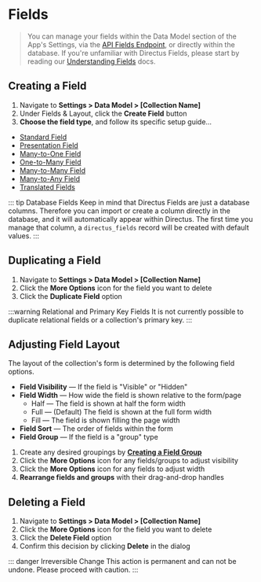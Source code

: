 # Fields

> You can manage your fields within the Data Model section of the App's Settings, via the
> [API Fields Endpoint](#), or directly within the database. If you're unfamiliar with Directus
> Fields, please start by reading our [Understanding Fields](#) docs.

## Creating a Field

1. Navigate to **Settings > Data Model > [Collection Name]**
2. Under Fields & Layout, click the **Create Field** button
3. **Choose the field type**, and follow its specific setup guide...

-   [Standard Field](#)
-   [Presentation Field](#)
-   [Many-to-One Field](#)
-   [One-to-Many Field](#)
-   [Many-to-Many Field](#)
-   [Many-to-Any Field](#)
-   [Translated Fields](#)

::: tip Database Fields Keep in mind that Directus Fields are just a database columns. Therefore you
can import or create a column directly in the database, and it will automatically appear within
Directus. The first time you manage that column, a `directus_fields` record will be created with
default values. :::

## Duplicating a Field

1. Navigate to **Settings > Data Model > [Collection Name]**
2. Click the **More Options** icon for the field you want to delete
3. Click the **Duplicate Field** option

:::warning Relational and Primary Key Fields It is not currently possible to duplicate relational
fields or a collection's primary key. :::

## Adjusting Field Layout

The layout of the collection's form is determined by the following field options.

-   **Field Visibility** — If the field is "Visible" or "Hidden"
-   **Field Width** — How wide the field is shown relative to the form/page
    -   Half — The field is shown at half the form width
    -   Full — (Default) The field is shown at the full form width
    -   Fill — The field is shown filling the page width
-   **Field Sort** — The order of fields within the form
-   **Field Group** — If the field is a "group" type

1. Create any desired groupings by **[Creating a Field Group](#)**
2. Click the **More Options** icon for any fields/groups to adjust visibility
3. Click the **More Options** icon for any fields to adjust width
4. **Rearrange fields and groups** with their drag-and-drop handles

## Deleting a Field

1. Navigate to **Settings > Data Model > [Collection Name]**
2. Click the **More Options** icon for the field you want to delete
3. Click the **Delete Field** option
4. Confirm this decision by clicking **Delete** in the dialog

::: danger Irreversible Change This action is permanent and can not be undone. Please proceed with
caution. :::
